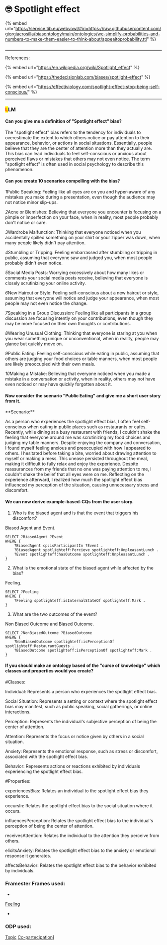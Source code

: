 # 🤓 Spotlight effect

{% embed url="https://service.tib.eu/webvowl/#iri=https://raw.githubusercontent.com/giorgiacrosilla/biasontology/main/ontologies/we-simplify-probabilities-and-numbers-to-make-them-easier-to-think-about/appealtoprobability.ttl" %}

<figure><img src="giorgiabias-appealtoprobability2.drawio.png" alt=""><figcaption></figcaption></figure>


***

References:

{% embed url="https://en.wikipedia.org/wiki/Spotlight_effect" %}

{% embed url="https://thedecisionlab.com/biases/spotlight-effect" %}

{% embed url="https://effectiviology.com/spotlight-effect-stop-being-self-conscious/" %}

***

### <mark style="color:red;">L</mark>LM

#### Can you give me a definition of "Spotlight effect" bias?

The "spotlight effect" bias refers to the tendency for individuals to overestimate the extent to which others notice or pay attention to their appearance, behavior, or actions in social situations. Essentially, people believe that they are the center of attention more than they actually are. This bias can lead individuals to feel self-conscious or anxious about perceived flaws or mistakes that others may not even notice. The term "spotlight effect" is often used in social psychology to describe this phenomenon. 

#### Can you create 10 scenarios compelling with the bias?

*1*Public Speaking: Feeling like all eyes are on you and hyper-aware of any mistakes you make during a presentation, even though the audience may not notice minor slip-ups. 

*2*Acne or Blemishes: Believing that everyone you encounter is focusing on a pimple or imperfection on your face, when in reality, most people probably don't notice or care. 

*3*Wardrobe Malfunction: Thinking that everyone noticed when you accidentally spilled something on your shirt or your zipper was down, when many people likely didn't pay attention. 

*4*Stumbling or Tripping: Feeling embarrassed after stumbling or tripping in public, assuming that everyone saw and judged you, when most people probably didn't even notice. 

*5*Social Media Posts: Worrying excessively about how many likes or comments your social media posts receive, believing that everyone is closely scrutinizing your online activity. 

*6*New Haircut or Style: Feeling self-conscious about a new haircut or style, assuming that everyone will notice and judge your appearance, when most people may not even notice the change. 

*7*Speaking in a Group Discussion: Feeling like all participants in a group discussion are focusing intently on your contributions, even though they may be more focused on their own thoughts or contributions. 

*8*Wearing Unusual Clothing: Thinking that everyone is staring at you when you wear something unique or unconventional, when in reality, people may glance but quickly move on. 

*9*Public Eating: Feeling self-conscious while eating in public, assuming that others are judging your food choices or table manners, when most people are likely preoccupied with their own meals. 

*10*Making a Mistake: Believing that everyone noticed when you made a mistake in a conversation or activity, when in reality, others may not have even noticed or may have quickly forgotten about it. 


#### Now consider the scenario "Public Eating" and give me a short user story from it.

\*\*Scenario:\*\*

As a person who experiences the spotlight effect bias, I often feel self-conscious when eating in public places such as restaurants or cafés. Recently, while dining at a busy restaurant with friends, I couldn't shake the feeling that everyone around me was scrutinizing my food choices and judging my table manners. Despite enjoying the company and conversation, I found myself feeling anxious and preoccupied with how I appeared to others. I hesitated before taking a bite, worried about drawing attention to myself or making a mess. This unease persisted throughout the meal, making it difficult to fully relax and enjoy the experience. Despite reassurances from my friends that no one was paying attention to me, I couldn't shake the belief that all eyes were on me. Reflecting on the experience afterward, I realized how much the spotlight effect bias influenced my perception of the situation, causing unnecessary stress and discomfort. 

#### We can now derive example-based-CQs from the user story.&#x20;

1. Who is the biased agent and is that the event that triggers his discomfort?&#x20;

&#x20;      Biased Agent and Event.&#x20;

```sparql
SELECT ?BiasedAgent ?Event 
WHERE {
    ?BiasedAgent cp:isParticipantIn ?Event .
    ?BiasedAgent spotlighteff:Percieve spotlighteff:UnpleasantLunch . 
    ?Event spotlighteff:hasOutcome spotlighteff:UnpleasantLunch . 
}
```

2. What is the emotional state of the biased agent while affected by the bias?&#x20;

&#x20;       Feeling.&#x20;

```sparql
SELECT ?Feeling
WHERE {
    ?Feeling spotlighteff:isInternalStateOf spotlighteff:Mark .
}
```

3. What are the two outcomes of the event?&#x20;

&#x20;       Non Biased Outcome and Biased Outcome.&#x20;

```sparql
SELECT ?NonBiasedOutcome ?BiasedOutcome
WHERE {
    ?NonBiasedOutcome spotlighteff:isPerceptionOf spotlighteff:RestaurantGuests .
    ?BiasedOutcome spotlighteff:isPerceptionOf spotlighteff:Mark . 
}
```

#### If you should make an ontology based of the "curse of knowledge" which classes and properties would you create?

#Classes: 

Individual: Represents a person who experiences the spotlight effect bias. 

Social Situation: Represents a setting or context where the spotlight effect bias may manifest, such as public speaking, social gatherings, or online interactions. 

Perception: Represents the individual's subjective perception of being the center of attention. 

Attention: Represents the focus or notice given by others in a social situation. 

Anxiety: Represents the emotional response, such as stress or discomfort, associated with the spotlight effect bias. 

Behavior: Represents actions or reactions exhibited by individuals experiencing the spotlight effect bias. 

 
#Properties: 

experiencesBias: Relates an individual to the spotlight effect bias they experience. 

occursIn: Relates the spotlight effect bias to the social situation where it occurs. 

influencesPerception: Relates the spotlight effect bias to the individual's perception of being the center of attention. 

receivesAttention: Relates the individual to the attention they perceive from others. 

elicitsAnxiety: Relates the spotlight effect bias to the anxiety or emotional response it generates. 

affectsBehavior: Relates the spotlight effect bias to the behavior exhibited by individuals. 


### Framester Frames used:

*
[Feeling](https://w3id.org/framester/data/framestercore/Feeling)

<!---->

* 

### ODP used:


[Topic](http://ontologydesignpatterns.org/wiki/Submissions:Topic)
[Co-partecipation](http://ontologydesignpatterns.org/wiki/Submissions:Co-participation)]



